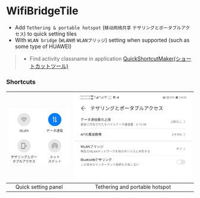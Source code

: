 # WifiBridgeTile

+ Add `Tethering & portable hotspot` (`移动网络共享` `テザリングとポータブルアクセス`) to quick setting tiles
+ With `WLAN bridge` (`WLAN桥` `WLANブリッジ`) setting when supported (such as some type of HUAWEI)
> + Find activity classname in application [QuickShortcutMaker(ショートカットツール)](https://play.google.com/store/apps/details?id=com.sika524.android.quickshortcut)

### Shortcuts

|![Shortcut_1](./assets/Shortcut_1.png)|![Shortcut_2](./assets/Shortcut_2.png)|
|:---:|:---:|
|Quick setting panel|Tethering and portable hotspot|
